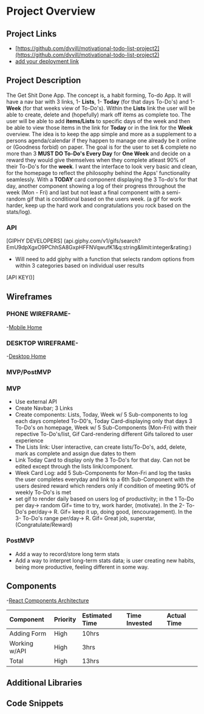 # Project Overview

## Project Links

- [https://github.com/dvvill/motivational-todo-list-project2](https://github.com/dvvill/motivational-todo-list-project2)
- [add your deployment link]()

## Project Description
The Get Shit Done App. The concept is, a habit forming, To-do App.  It will have a nav bar with 3 links, 1- **Lists**, 1- **Today** (for that days To-Do's) and 
1- **Week** (for that weeks view of To-Do's).  Within the **Lists** link the user will be able to create, delete and (hopefully) mark off items as complete too. The
user will be able to add **items/Lists** to specific days of the week and then be able to view those items in the link for **Today** or in the link for the **Week** 
overview. The idea is to keep the app simple and more as a supplement to a persons agenda/calendar if they happen to manage one already be it online or (Goodness 
forbid) on paper. The goal is for the user to set & complete no more than 3 **MUST DO To-Do's Every Day** for **One Week** and decide on a reward they would give 
themselves when they complete atleast 90% of their To-Do's for the **week**. I want the interface to look very basic and clean, for the homepage to reflect the 
philosophy behind the Apps' functionality seamlessly.  With a **TODAY** card component displaying the 3 To-do's for that day, another component showing
a log of their progress throughout the week (Mon - Fri) and last but not least a final component with a semi-random gif that is conditional based on the users week.
(a gif for work harder, keep up the hard work and congratulations you rock based on the stats/log).


### API

[GIPHY DEVELOPERS] (api.giphy.com/v1/gifs/search?EmU9dpXgxO9PChhSA8GxpHFFNVqwufK1&q:string&limit:integer&rating:)
* Will need to add giphy with a function that selects random options from within 3 categories based on individual user results

[API KEY()]

## Wireframes

### PHONE WIREFRAME- 

-[Mobile Home](https://res.cloudinary.com/dvvill/image/upload/v1635845597/SEI-Project-2-Phone-View_eiv2ko.png)

### DESKTOP WIREFRAME-

-[Desktop Home](https://res.cloudinary.com/dvvill/image/upload/v1635878600/SEI-PROJECT_2-DESKTOP-VIEW_ripn1q.png)

### MVP/PostMVP

### MVP

* Use external API
* Create Navbar; 3 Links 
* Create components: Lists, Today, Week w/ 5 Sub-components to log each days completed To-D0's, Today Card-displaying only that days 3 To-Do's on homepage,
 Week w/ 5 Sub-Components (Mon-Fri) with their repective To-Do's/list, Gif Card-rendering different Gifs tailored to user experience
* The Lists link: User interactive, can create lists/To-Do's, add, delete, mark as complete and assign due dates to them
* Link Today Card to display only the 3 To-Do's for that day. Can not be edited except through the lists link/component.
* Week Card Log: add 5 Sub-Components for Mon-Fri and log the tasks the user completes everyday and link to a 6th Sub-Component with the 
  users desired reward which renders only if condition of meeting 90% of weekly To-Do's is met
* set gif to render daily based on users log of productivity; in the 1 To-Do per day-> random Gif= time to try, work harder, (motivate). In the 2- To-Do's 
  per/day-> R. Gif= keep it up, doing good, (encouragement). In the 3- To-Do's range per/day-> R. Gif= Great job, superstar, (Congratulate/Reward)


### PostMVP

* Add a way to record/store long term stats 
* Add a way to interpret long-term stats data; is user creating new habits, being more productive, feeling different in some way.



## Components

-[React Components Architecture](https://res.cloudinary.com/dvvill/image/upload/v1635893639/SEI-PROJECT2-COMPONENTS-ARCHITECTURE-VIEW_uwspb4.png)


|Component|Priority|Estimated Time|Time Invested|Actual Time|
|:--------|:-------|:-------------|:------------|:----------|
|Adding Form|High|10hrs|
|Working w/API|High|3hrs|
|Total| High|13hrs|

## Additional Libraries

## Code Snippets

